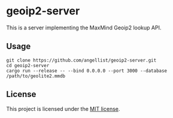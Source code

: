 # geoip2-server

This is a server implementing the MaxMind Geoip2 lookup API.

## Usage

```Shell
git clone https://github.com/angellist/geoip2-server.git
cd geoip2-server
cargo run --release -- --bind 0.0.0.0 --port 3000 --database /path/to/geolite2.mmdb
```

## License

This project is licensed under the [MIT license](license).
